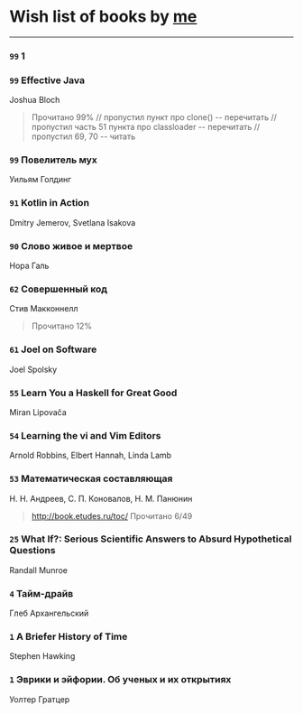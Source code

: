 # Wish list of books by [me](http://www.knigopis.com/#/me/books?u=uJ7AN6q0Bl)
---

### `99` 1

### `99` Effective Java
Joshua Bloch
> Прочитано 99%
> // пропустил пункт про clone() -- перечитать
> // пропустил часть 51 пункта про classloader -- перечитать
> // пропустил 69, 70 -- читать

### `99` Повелитель мух
Уильям Голдинг

### `91` Kotlin in Action
Dmitry Jemerov, Svetlana Isakova

### `90` Слово живое и мертвое
Нора Галь

### `62` Совершенный код
Стив Макконнелл
> Прочитано 12%

### `61` Joel on Software
Joel Spolsky

### `55` Learn You a Haskell for Great Good
Miran Lipovača

### `54` Learning the vi and Vim Editors
Arnold Robbins, Elbert Hannah, Linda Lamb

### `53` Математическая составляющая
Н. Н. Андреев, С. П. Коновалов, Н. М. Панюнин
> http://book.etudes.ru/toc/
> Прочитано 6/49

### `25` What If?: Serious Scientific Answers to Absurd Hypothetical Questions
Randall Munroe

### `4` Тайм-драйв
Глеб Архангельский

### `1` A Briefer History of Time
Stephen Hawking

### `1` Эврики и эйфории. Об ученых и их открытиях
Уолтер Гратцер

